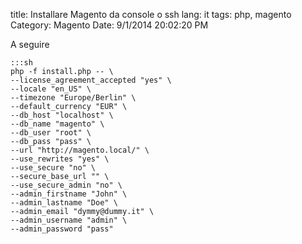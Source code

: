 title: Installare Magento da console o ssh
lang: it
tags: php, magento
Category: Magento
Date: 9/1/2014 20:02:20 PM 


A seguire

	:::sh
	php -f install.php -- \
	--license_agreement_accepted "yes" \
	--locale "en_US" \
	--timezone "Europe/Berlin" \
	--default_currency "EUR" \
	--db_host "localhost" \
	--db_name "magento" \
	--db_user "root" \
	--db_pass "pass" \
	--url "http://magento.local/" \
	--use_rewrites "yes" \
	--use_secure "no" \
	--secure_base_url "" \
	--use_secure_admin "no" \
	--admin_firstname "John" \
	--admin_lastname "Doe" \
	--admin_email "dymmy@dummy.it" \
	--admin_username "admin" \
	--admin_password "pass"